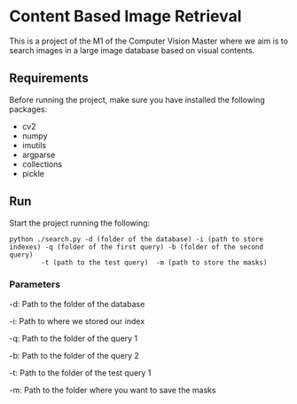 # Content Based Image Retrieval
This is a project of the M1 of the Computer Vision Master where we aim is to search images in a large image database based on visual contents.


## Requirements
Before running the project, make sure you have installed the following packages:
- cv2
- numpy
- imutils
- argparse
- collections
- pickle

## Run
Start the project running the following:
```
python ./search.py -d (folder of the database) -i (path to store indexes) -q (folder of the first query) -b (folder of the second query) 
        -t (path to the test query)  -m (path to store the masks)
```
### Parameters
-d: Path to the folder of the database

-i: Path to where we stored our index

-q: Path to the folder of the query 1

-b: Path to the folder of the query 2

-t: Path to the folder of the test query 1

-m: Path to the folder where you want to save the masks
